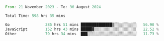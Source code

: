 <!--START_SECTION:waka-->

```rust
From: 21 November 2023 - To: 30 August 2024

Total Time: 598 hrs 35 mins

Go                385 hrs 51 mins ██████████████▒░░░░░░░░░░   56.90 %
JavaScript        152 hrs 43 mins █████▓░░░░░░░░░░░░░░░░░░░   22.52 %
Other             79 hrs 34 mins  ███░░░░░░░░░░░░░░░░░░░░░░   11.73 %
```

<!--END_SECTION:waka-->
